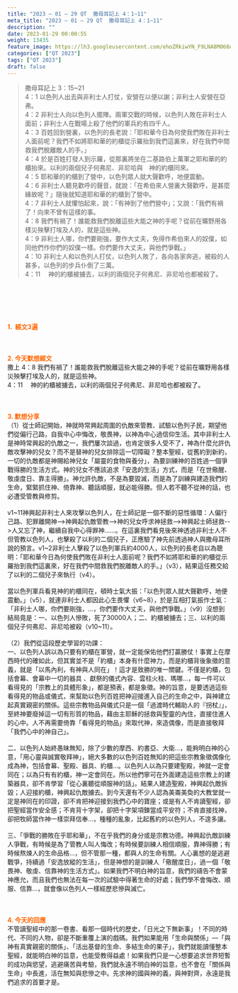 ```yaml
---
title: "2023 – 01 – 29 QT  撒母耳記上 4：1~11"
meta_title: "2023 – 01 – 29 QT  撒母耳記上 4：1~11"
description: ""
date: 2023-01-29 00:00:55
weight: 13435
feature_image: https://lh3.googleusercontent.com/ehoZRkiwYN_F9LNA8M068AYxt73EavCZno-PD1cJRuf5BbSkQVUWr3gNEbt5kSs28Pb_Elg17kSrtf9ybWvojWoMV6I4tPM3vGRGDq6GkKkPdL2Gut4QAIw4-uykKUAtNiKgQKntvsU=w800
categories: ["QT 2023"]
tags: ["QT 2023"]
draft: false
---
```


<blockquote>撒母耳記上 3：15~21<br />
4：1 以色列人出去與非利士人打仗，安營在以便以謝；非利士人安營在亞弗。<br />
4：2 非利士人向以色列人擺陣。兩軍交戰的時候，以色列人敗在非利士人面前；非利士人在戰場上殺了他們的軍兵約有四千人。<br />
4：3 百姓回到營裏，以色列的長老說：「耶和華今日為何使我們敗在非利士人面前呢？我們不如將耶和華的約櫃從示羅抬到我們這裏來，好在我們中間救我們脫離敵人的手。」<br />
4：4 於是百姓打發人到示羅，從那裏將坐在二基路伯上萬軍之耶和華的約櫃抬來。以利的兩個兒子何弗尼、非尼哈與　神的約櫃同來。<br />
4：5 耶和華的約櫃到了營中，以色列眾人就大聲歡呼，地便震動。<br />
4：6 非利士人聽見歡呼的聲音，就說：「在希伯來人營裏大聲歡呼，是甚麼緣故呢？」隨後就知道耶和華的約櫃到了營中。<br />
4：7 非利士人就懼怕起來，說：「有神到了他們營中」；又說：「我們有禍了！向來不曾有這樣的事。<br />
4：8 我們有禍了！誰能救我們脫離這些大能之神的手呢？從前在曠野用各樣災殃擊打埃及人的，就是這些神。<br />
4：9 非利士人哪，你們要剛強，要作大丈夫，免得作希伯來人的奴僕，如同他們作你們的奴僕一樣。你們要作大丈夫，與他們爭戰。」<br />
4：10 非利士人和以色列人打仗，以色列人敗了，各向各家奔逃，被殺的人甚多，以色列的步兵仆倒了三萬。<br />
4：11 　神的約櫃被擄去，以利的兩個兒子何弗尼、非尼哈也都被殺了。</blockquote><br />
&nbsp;<br />
<br />
&nbsp;<br />
<br />
<span style="color: #ff6600;"><strong>1.  經文3遍</strong></span><br />
<br />
&nbsp;<br />
<br />
<span style="color: #ff6600;"><strong>2. 今天默想經文<br />
</strong></span>撒上 4：8 我們有禍了！誰能救我們脫離這些大能之神的手呢？從前在曠野用各樣災殃擊打埃及人的，就是這些神。<br />
4：11 　神的約櫃被擄去，以利的兩個兒子何弗尼、非尼哈也都被殺了。<br />
<br />
&nbsp;<br />
<br />
<strong><span style="color: #ff6600;">3. 默想分享<br />
</span></strong>（1）從士師記開始，神就時常興起周圍的仇敵來管教、試驗以色列子民，期望他們從偏行己路，自我中心中悔改，敬畏神，以神為中心過信仰生活。其中非利士人是神時常興起的仇敵之一，我們屢次談過，也肯定很多人受不了，神為什麼允許仇敵攻擊神的兒女？而不是替神的兒女排除這一切障礙？整本聖經，從舊約到新約，一切的仇敵都是神賜給神兒女「屬靈的食物與養分」，為要訓練神的百姓過一個爭戰得勝的生活方式。神的兒女不應該追求「安逸的生活」方式，而是「在世儆醒、敬虔度日、靠主得勝」。神允許仇敵，不是為要毀滅，而是為了訓練與建造我們的生命，緊緊抓住神、倚靠神、聽話順服，就必能得勝。但人若不聽不從神的話，也必遭受管教與修剪。<br />
<br />
v1~11神興起非利士人來攻擊以色列人，在士師記是一個不斷的惡性循環：人偏行己路、犯罪離開神--&gt;神興起仇敵管教--&gt;神的兒女呼求神拯救--&gt;神興起士師拯救--&gt;人又忘了神，繼續自我中心得罪神……。在這裏我們看見後來神透過非利士人不但管教以色列人，也擊殺了以利的二個兒子，正應驗了神先前透過神人與撒母耳所說的預言。v1~2非利士人擊殺了以色列軍兵約4000人，以色列的長老自以為聰明：「耶和華今日為何使我們敗在非利士人面前呢？我們不如將耶和華的約櫃從示羅抬到我們這裏來，好在我們中間救我們脫離敵人的手。」（v3），結果這任務交給了以利的二個兒子來執行（v4）。<br />
<br />
當以色列軍兵看見神的約櫃同在，頓時士氣大振：「以色列眾人就大聲歡呼，地便震動。」（v5），就連非利士人都因此心生畏懼（v6~8），於是互相打氣振作士氣：「非利士人哪，你們要剛強，…，你們要作大丈夫，與他們爭戰。」（v9）沒想到結局竟是：一、以色列人慘敗，死了30000人；二、約櫃被擄去；三、以利的兩個兒子何弗尼、非尼哈被殺（v10~11）。<br />
<br />
（2）我們從這段歷史學習的功課：<br />
一、以色列人誤以為只要有約櫃在軍營，就一定能保佑他們打贏勝仗！事實上在摩西時代的確如此，但其實並不是「約櫃」本身有什麼神力，而是約櫃背後象徵的意義，就是「以馬內利，有神與人同在」！這才是致勝的唯一關鍵。不僅是約櫃，包括會幕、會幕中一切的器具 、獻祭的儀式內容、雲柱火柱、瑪哪…，每一件可以看得見的「宗教上的具體形象」，都是預表，都是象徵。神的旨意，是要透過這些看得見的物品或儀式，來幫助以色列百姓把神迎接進入自己的生命之中，與神建立起真實親密的關係。這些宗教物品與儀式只是一個「過渡時代輔助人的『拐杖』」，至終神要廢掉這一切有形質的物品，藉由主耶穌的拯救與聖靈的內住，直接住進人的心中。人不再需要倚靠「看得見的物品」來取代神，來造偶像，而是直接敬拜「我們心中的神自己」。<br />
<br />
二、以色列人始終愚昧無知，除了少數的摩西、約書亞、大衛…，能夠明白神的心意，「用心靈與誠實敬拜神」，絕大多數的以色列百姓無知的把這些宗教象徵偶像化成為神，包括會幕、聖殿、器具、約櫃…。以色列人以為只要建聖殿，神就一定會同在；以為只有有約櫃，神一定會同在。所以他們寧可在外面建造這些宗教上的建築器具，卻不肯學習「從心裏聽從順服神的話」。結果人建造聖殿，神興起仇敵拆毀；人迎接約櫃，神興起仇敵擄去。到今天還有不少人認為美崙美奐的大教堂就一定是神同在的印證，卻不肯把神迎接到我們心中的寶座；或是有人不肯讀聖經，卻把聖經當作安全感；不肯背十字架，卻把十字架項鍊當成平安符；不肯直接找神，卻把牧師當作神一樣崇拜信奉…，種種的亂象，比起舊約的以色列人，不遑多讓。<br />
<br />
三、「爭戰的勝敗在乎耶和華」，不在乎我們的身分或是宗教功德。神興起仇敵訓練人爭戰，有時候是為了管教人叫人悔改；有時候要訓練人相信順服，靠神得勝；有時候熬煉人的生命品格…，但不管那一種，都與人的生命有關。人心裏想的是逃避戰爭，持續過「安逸放縱的生活」，但是神想的是訓練人「儆醒度日」，過一個「敬畏神、敬虔、信靠神的生活方式」。如果我們不明白神的旨意，我們的禱告不會蒙神應允，而且我們也無法在每一次的試驗中得著生命的好處；我們學不會悔改、順服、信靠…，就會像以色列人一樣經歷悲慘與滅亡。<br />
<br />
&nbsp;<br />
<br />
<strong style="font-size: inherit;"><span style="color: #ff6600;">4. 今天的回應<br />
</span></strong>不管讀聖經中的那一卷書、看那一個時代的歷史，「日光之下無新事」！不同的時代、不同的人物，卻是不斷重覆上演的戲碼。我們如果能用「生命與關係」—「與神有真實親密的關係」、「活出基督的生命、多結生命的果子」，我們就能讀懂整本聖經，就能明白神的旨意，也能受教得益處！如果我們只是一心想要追求世界短暫的成功與慾望，逃避痛苦與考驗，我們就永遠不明白神的旨意，也不會在「關係與生命」中長進，活在無知與悲慘之中。先求神的國與神的義，與神對齊，永遠是我們追求的首要才是。<br />
<br />
&nbsp;<br />
<br />
&nbsp;<br />
<br />
&nbsp;<br />
<br />
&nbsp;<br />
<br />
&nbsp;<br />
<br />
&nbsp;
        